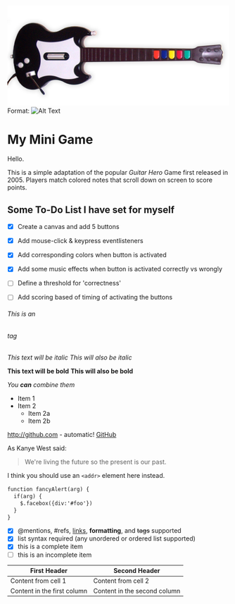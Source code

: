 ![Guitar Image](/images/guitar.jpg)
Format: ![Alt Text](url)

# My Mini Game

Hello.

This is a simple adaptation of the popular *Guitar Hero* Game first released in 2005.
Players match colored notes that scroll down on screen to score points.

## Some To-Do List I have set for myself

- [x] Create a canvas and add 5 buttons
- [x] Add mouse-click & keypress eventlisteners
- [x] Add corresponding colors when button is activated
- [x] Add some music effects when button is activated correctly vs wrongly
- [ ] Define a threshold for 'correctness'
- [ ] Add scoring based of timing of activating the buttons


###### This is an <h6> tag

*This text will be italic*
_This will also be italic_

**This text will be bold**
__This will also be bold__

_You **can** combine them_

* Item 1
* Item 2
  * Item 2a
  * Item 2b



http://github.com - automatic!
[GitHub](http://github.com)

As Kanye West said:

> We're living the future so
> the present is our past.

I think you should use an
`<addr>` element here instead.

    function fancyAlert(arg) {
      if(arg) {
        $.facebox({div:'#foo'})
      }
    }

- [x] @mentions, #refs, [links](), **formatting**, and <del>tags</del> supported
- [x] list syntax required (any unordered or ordered list supported)
- [x] this is a complete item
- [ ] this is an incomplete item

First Header | Second Header
------------ | -------------
Content from cell 1 | Content from cell 2
Content in the first column | Content in the second column